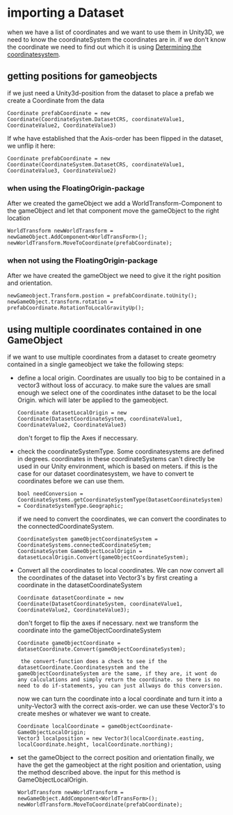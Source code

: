 # importing a Dataset
when we have a list of coordinates and we want to use them in Unity3D, we need to know the coordinateSystem the coordinates are in. 
if we don't know the coordinate we need to find out which it is using [Determining the coordinatesystem](determining%20the%20coordinatesystem%20of%20a%20dataset.md). 

## getting positions for gameobjects
if we just need a Unity3d-position from the dataset to place a prefab we create a Coordinate from the data
```
Coordinate prefabCoordinate = new Coordinate(CoordinateSystem.DatasetCRS, coordinateValue1, CoordinateValue2, CoordinateValue3)
```
If whe have established that the Axis-order has been flipped in the dataset, we unflip it here:
```
Coordinate prefabCoordinate = new Coordinate(CoordinateSystem.DatasetCRS, coordinateValue1, CoordinateValue3, CoordinateValue2)
```

### when using the FloatingOrigin-package
After we created the gameObject we add a WorldTransform-Component to the gameObject and let that component move the gameObject to the right location
```
WorldTransform newWorldTransform = newGameObject.AddComponent<WorldTransForm>();
newWorldTransform.MoveToCoordinate(prefabCoordinate);
```
### when not using the FloatingOrigin-package
After we have created the gameObject we need to give it the right position and orientation.
```
newGameobject.Transform.postion = prefabCoordinate.toUnity();
newGameObject.transform.rotation = prefabCoordinate.RotationToLocalGravityUp();
```
## using multiple coordinates contained in one GameObject
if we want to use multiple coordinates from a dataset to create geometry contained in a single gameobject we take the following steps:
* define a local origin.
  Coordinates are usually too big to be contained in a vector3 without loss of accuracy. to make sure the values are small enough we select one of the coordinates inthe dataset to be the local Origin. which will later be applied to the gameobject.
  ```
  Coordinate datasetLocalOrigin = new Coordinate(DatasetCoordinateSystem, coordinateValue1, CoordinateValue2, CoordinateValue3)
  ```
  don't forget to flip the Axes if neccessary.
* check the coordinateSystemType.
  Some coordinatesystems are defined in degrees. coordinates in these coordinateSystems can't directly be used in our Unity environment, which is based on meters.
  if this is the case for our dataset coordinatesystem, we have to convert te coordinates before we can use them.
  ```
  bool needConversion = CoordinateSystems.getCoordinateSystemType(DatasetCoordinateSystem) = CoordinateSystemType.Geographic;
  ```
  if we need to convert the coordinates, we can convert the coordinates to the connectedCoordinateSystem.
  ```
  CoordinateSystem gameObjectCoordinateSystem = CoordinateSystems.connectedCoordinateSytem;
  CoordinateSystem GameObjectLocalOrigin = datasetLocalOrigin.Convert(gameObjectCoordinateSystem);
  ```
* Convert all the coordinates to local coordinates. 
  We can now convert all the coordinates of the dataset into Vector3's by first creating a coordinate in the datasetCoordinateSystem
  ```
  Coordinate datasetCoordinate = new Coordinate(DatasetCoordinateSystem, coordinateValue1, CoordinateValue2, CoordinateValue3);
  ```
  don't forget to flip the axes if necessary.
  next we transform the coordinate into the gameObjectCoordinateSystem
  ```
  Coordinate gameObjectCoordinate = datasetCoordinate.Convert(gameObjectCoordinateSystem);
  ```
  `
  the convert-function does a check to see if the datasetCoordinate.Coordinatesystem and the gameObjectCoordinateSystem are the same, if they are, it wont do any calculations and simply return the coordinate. so there is no need to do if-statements, you can just allways do this conversion.`
  
  now we can turn the coordinate into a local coordinate and turn it into a unity-Vector3 with the correct axis-order. we can use these Vector3's to create meshes or whatever we want to create.
  ```
  Coordinate localCoordinate = gameObjectCoordinate-GameObjectLocalOrigin;
  Vector3 localposition = new Vector3(localCoordinate.easting, localCoordinate.height, localCoordinate.northing);
  ```
* set the gameObject to the correct position and orientation
  finally, we have the get the gameobject at the right position and orientation, using the method described above. the input for this method is GameObjectLocalOrigin.
  ```
  WorldTransform newWorldTransform = newGameObject.AddComponent<WorldTransForm>();
  newWorldTransform.MoveToCoordinate(prefabCoordinate);
  ```
